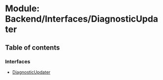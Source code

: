 # Module: Backend/Interfaces/DiagnosticUpdater

## Table of contents

### Interfaces

- [DiagnosticUpdater](../interfaces/Backend_Interfaces_DiagnosticUpdater.DiagnosticUpdater.md)
